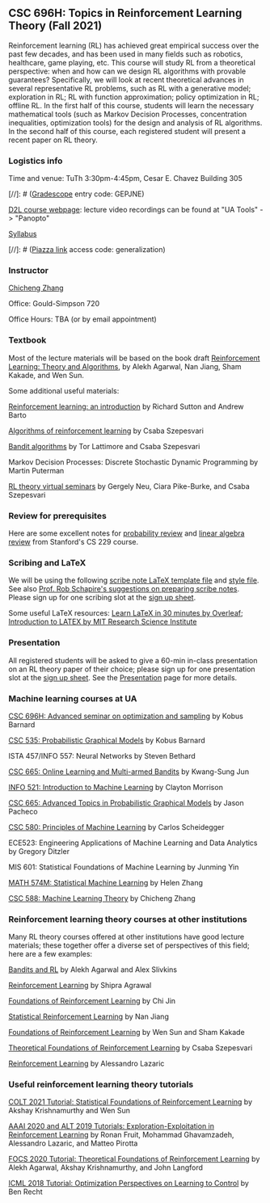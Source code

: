 ## CSC 696H: Topics in Reinforcement Learning Theory (Fall 2021)

Reinforcement learning (RL) has achieved great empirical success over the past few decades, and has been used in many fields such as robotics, healthcare, game playing, etc. This course will study RL from a theoretical perspective: when and how can we design RL algorithms with provable guarantees? Specifically, we will look at recent theoretical advances in several representative RL problems, such as RL with a generative model; exploration in RL; RL with function approximation; policy optimization in RL; offline RL. In the first half of this course, students will learn the necessary mathematical tools (such as Markov Decision Processes, concentration inequalities, optimization tools) for the design and analysis of RL algorithms. In the second half of this course, each registered student will present a recent paper on RL theory. 

### Logistics info

Time and venue: TuTh 3:30pm-4:45pm, Cesar E. Chavez Building 305

[//]: # ([Gradescope](https://www.gradescope.com/courses/60240) entry code: GEPJNE)

[D2L course webpage](https://d2l.arizona.edu/d2l/home/1077605): lecture video recordings can be found at "UA Tools" -> "Panopto"

[Syllabus](syllabus.pdf)

[//]: # ([Piazza link](https://piazza.com/arizona/spring2021/csc588) access code: generalization)



### Instructor

[Chicheng Zhang](https://zcc1307.github.io/)

Office: Gould-Simpson 720

Office Hours: TBA (or by email appointment)

### Textbook

Most of the lecture materials will be based on the book draft [Reinforcement Learning: Theory and Algorithms](https://rltheorybook.github.io/rltheorybook_AJKS.pdf), by Alekh Agarwal, Nan Jiang, Sham Kakade, and Wen Sun. 

Some additional useful materials:

[Reinforcement learning: an introduction](https://www.andrew.cmu.edu/course/10-703/textbook/BartoSutton.pdf) by Richard Sutton and Andrew Barto

[Algorithms of reinforcement learning](https://sites.ualberta.ca/~szepesva/rlbook.html) by Csaba Szepesvari 

[Bandit algorithms](https://tor-lattimore.com/downloads/book/book.pdf) by Tor Lattimore and Csaba Szepesvari

Markov Decision Processes: Discrete Stochastic Dynamic Programming by Martin Puterman 

[RL theory virtual seminars](https://sites.google.com/view/rltheoryseminars/home) by Gergely Neu, Ciara Pike-Burke, and Csaba Szepesvari

### Review for prerequisites

Here are some excellent notes for [probability review](http://cs229.stanford.edu/section/cs229-prob.pdf) and [linear algebra review](http://cs229.stanford.edu/section/cs229-linalg.pdf) from Stanford's CS 229 course.

### Scribing and LaTeX
We will be using the following [scribe note LaTeX template file](notes/scribe_template.tex) and [style file](notes/definitions.sty). See also [Prof. Rob Schapire's suggestions on preparing scribe notes](https://www.cs.princeton.edu/courses/archive/spring19/cos511/scribeinfo.html). Please sign up for one scribing slot at the [sign up sheet](https://docs.google.com/spreadsheets/d/1rcYglBVxMDPwRKHS-H9AvYpfEZawrQYynfsuJp0Nv0U/edit?usp=sharing).

Some useful LaTeX resources: [Learn LaTeX in 30 minutes by Overleaf](https://www.overleaf.com/learn/latex/Learn_LaTeX_in_30_minutes#Adding_math_to_LaTeX); [Introduction to LATEX by MIT Research Science Institute](http://web.mit.edu/rsi/www/pdfs/new-latex.pdf)


### Presentation 
All registered students will be asked to give a 60-min in-class presentation on an RL theory paper of their choice; please sign up for one presentation slot at the [sign up sheet](https://docs.google.com/spreadsheets/d/1rcYglBVxMDPwRKHS-H9AvYpfEZawrQYynfsuJp0Nv0U/edit?usp=sharing). See the [Presentation](presentation.html) page for more details. 

### Machine learning courses at UA
[CSC 696H: Advanced seminar on optimization and sampling](http://kobus.ca/teaching/cs696H/fall20/index.html) by Kobus Barnard

[CSC 535: Probabilistic Graphical Models](http://kobus.ca/teaching/cs535/spring18/index.html) by Kobus Barnard

ISTA 457/INFO 557: Neural Networks by Steven Bethard

[CSC 665: Online Learning and Multi-armed Bandits](https://kwangsungjun.github.io/teach/20.1.csc665/index.html) by Kwang-Sung Jun

[INFO 521: Introduction to Machine Learning](http://w3.sista.arizona.edu/~clayton/courses/ml/index.html) by Clayton Morrison

[CSC 665: Advanced Topics in Probabilistic Graphical Models](https://www2.cs.arizona.edu/~pachecoj/courses/csc665-1/index.html) by Jason Pacheco

[CSC 580: Principles of Machine Learning](https://cscheid.net/courses/spr19/csc665/) by Carlos Scheidegger

ECE523: Engineering Applications of Machine Learning and Data Analytics by Gregory Ditzler

MIS 601: Statistical Foundations of Machine Learning by Junming Yin

[MATH 574M: Statistical Machine Learning](http://math.arizona.edu/~hzhang/math574m.html) by Helen Zhang

[CSC 588: Machine Learning Theory](https://zcc1307.github.io/courses/csc588sp21/index.html) by Chicheng Zhang

### Reinforcement learning theory courses at other institutions

Many RL theory courses offered at other institutions have good lecture materials; these together offer a diverse set of perspectives of this field; here are a few examples:

[Bandits and RL](http://alekhagarwal.net/bandits_and_rl/) by Alekh Agarwal and Alex Slivkins

[Reinforcement Learning](https://ieor8100.github.io/rl/) by Shipra Agrawal

[Foundations of Reinforcement Learning](https://sites.google.com/view/cjin/ele524) by Chi Jin

[Statistical Reinforcement Learning](https://nanjiang.cs.illinois.edu/cs598/) by Nan Jiang

[Foundations of Reinforcement Learning](https://wensun.github.io/CS6789.html) by Wen Sun and Sham Kakade

[Theoretical Foundations of Reinforcement Learning](https://rltheory.github.io/pages/lectures/) by Csaba Szepesvari

[Reinforcement Learning](http://chercheurs.lille.inria.fr/~lazaric/Webpage/MVA-RL_Course16.html) by Alessandro Lazaric

### Useful reinforcement learning theory tutorials

[COLT 2021 Tutorial: Statistical Foundations of Reinforcement Learning](https://rltheorybook.github.io/colt21tutorial) by Akshay Krishnamurthy and Wen Sun

[AAAI 2020 and ALT 2019 Tutorials: Exploration-Exploitation in Reinforcement Learning](https://rlgammazero.github.io/) by Ronan Fruit, Mohammad Ghavamzadeh, Alessandro Lazaric, and Matteo Pirotta

[FOCS 2020 Tutorial: Theoretical Foundations of Reinforcement Learning](https://hunch.net/~tforl/) by Alekh Agarwal, Akshay Krishnamurthy, and John Langford

[ICML 2018 Tutorial: Optimization Perspectives on Learning to Control](https://people.eecs.berkeley.edu/~brecht/l2c-icml2018/) by Ben Recht
